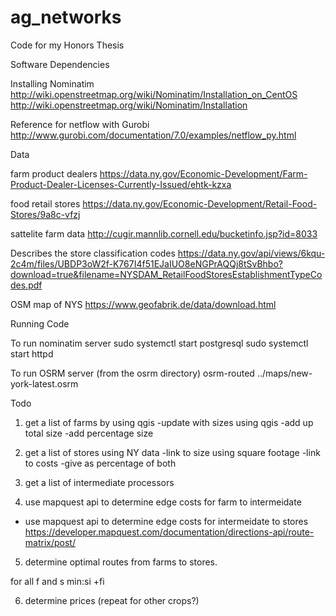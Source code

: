 # ag_networks
Code for my Honors Thesis

Software Dependencies

Installing Nominatim
http://wiki.openstreetmap.org/wiki/Nominatim/Installation_on_CentOS
http://wiki.openstreetmap.org/wiki/Nominatim/Installation


Reference for netflow with Gurobi
http://www.gurobi.com/documentation/7.0/examples/netflow_py.html

Data

farm product dealers
https://data.ny.gov/Economic-Development/Farm-Product-Dealer-Licenses-Currently-Issued/ehtk-kzxa

food retail stores
https://data.ny.gov/Economic-Development/Retail-Food-Stores/9a8c-vfzj

sattelite farm data
http://cugir.mannlib.cornell.edu/bucketinfo.jsp?id=8033

Describes the store classification codes
 https://data.ny.gov/api/views/6kqu-2c4m/files/UBDP3oW2f-K767I4f51EJaIUO8eNGPrAQQj8tSvBhbo?download=true&filename=NYSDAM_RetailFoodStoresEstablishmentTypeCodes.pdf

OSM map of NYS
https://www.geofabrik.de/data/download.html

Running Code

To run nominatim server
sudo systemctl start postgresql
sudo systemctl start httpd

To run OSRM server (from the osrm directory)
osrm-routed ../maps/new-york-latest.osrm


Todo

1. get a list of farms by using qgis
-update with sizes using qgis
-add up total size
-add percentage size

2. get a list of stores using NY data
-link to size using square footage
-link to costs
-give as percentage of both

3. get a list of intermediate processors

4. use mapquest api to determine edge costs for farm to intermeidate
- use mapquest api to determine edge costs for intermeidate to stores
https://developer.mapquest.com/documentation/directions-api/route-matrix/post/

5. determine optimal routes from farms to stores.

for all f and s
min:si +fi


6. determine prices
(repeat for other crops?)



